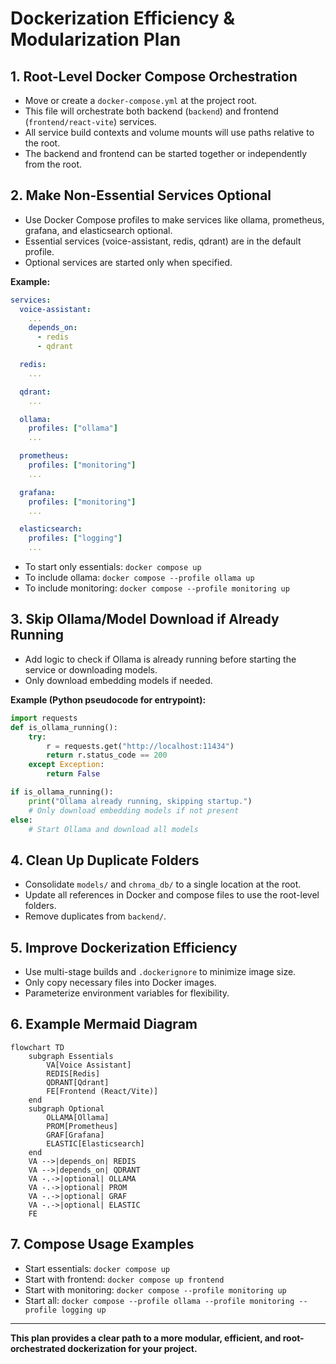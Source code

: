 # Dockerization Efficiency & Modularization Plan

## 1. Root-Level Docker Compose Orchestration

- Move or create a `docker-compose.yml` at the project root.
- This file will orchestrate both backend (`backend`) and frontend (`frontend/react-vite`) services.
- All service build contexts and volume mounts will use paths relative to the root.
- The backend and frontend can be started together or independently from the root.

## 2. Make Non-Essential Services Optional

- Use Docker Compose profiles to make services like ollama, prometheus, grafana, and elasticsearch optional.
- Essential services (voice-assistant, redis, qdrant) are in the default profile.
- Optional services are started only when specified.

**Example:**
```yaml
services:
  voice-assistant:
    ...
    depends_on:
      - redis
      - qdrant

  redis:
    ...

  qdrant:
    ...

  ollama:
    profiles: ["ollama"]
    ...

  prometheus:
    profiles: ["monitoring"]
    ...

  grafana:
    profiles: ["monitoring"]
    ...

  elasticsearch:
    profiles: ["logging"]
    ...
```
- To start only essentials: `docker compose up`
- To include ollama: `docker compose --profile ollama up`
- To include monitoring: `docker compose --profile monitoring up`

## 3. Skip Ollama/Model Download if Already Running

- Add logic to check if Ollama is already running before starting the service or downloading models.
- Only download embedding models if needed.

**Example (Python pseudocode for entrypoint):**
```python
import requests
def is_ollama_running():
    try:
        r = requests.get("http://localhost:11434")
        return r.status_code == 200
    except Exception:
        return False

if is_ollama_running():
    print("Ollama already running, skipping startup.")
    # Only download embedding models if not present
else:
    # Start Ollama and download all models
```

## 4. Clean Up Duplicate Folders

- Consolidate `models/` and `chroma_db/` to a single location at the root.
- Update all references in Docker and compose files to use the root-level folders.
- Remove duplicates from `backend/`.

## 5. Improve Dockerization Efficiency

- Use multi-stage builds and `.dockerignore` to minimize image size.
- Only copy necessary files into Docker images.
- Parameterize environment variables for flexibility.

## 6. Example Mermaid Diagram

```mermaid
flowchart TD
    subgraph Essentials
        VA[Voice Assistant]
        REDIS[Redis]
        QDRANT[Qdrant]
        FE[Frontend (React/Vite)]
    end
    subgraph Optional
        OLLAMA[Ollama]
        PROM[Prometheus]
        GRAF[Grafana]
        ELASTIC[Elasticsearch]
    end
    VA -->|depends_on| REDIS
    VA -->|depends_on| QDRANT
    VA -.->|optional| OLLAMA
    VA -.->|optional| PROM
    VA -.->|optional| GRAF
    VA -.->|optional| ELASTIC
    FE
```

## 7. Compose Usage Examples

- Start essentials: `docker compose up`
- Start with frontend: `docker compose up frontend`
- Start with monitoring: `docker compose --profile monitoring up`
- Start all: `docker compose --profile ollama --profile monitoring --profile logging up`

---

**This plan provides a clear path to a more modular, efficient, and root-orchestrated dockerization for your project.**